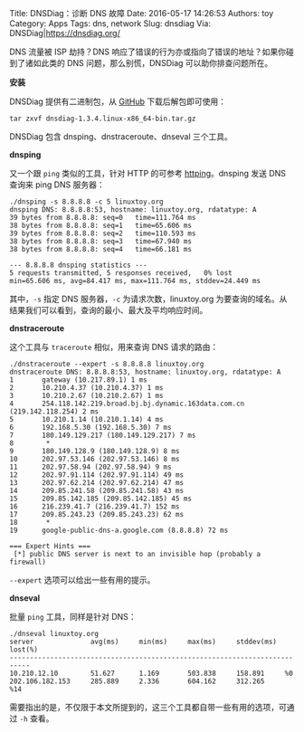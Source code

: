 Title: DNSDiag：诊断 DNS 故障
Date: 2016-05-17 14:26:53
Authors: toy
Category: Apps
Tags: dns, network
Slug: dnsdiag
Via: DNSDiag|https://dnsdiag.org/

DNS 流量被 ISP 劫持？DNS 响应了错误的行为亦或指向了错误的地址？如果你碰到了诸如此类的 DNS 问题，那么别慌，DNSDiag 可以助你排查问题所在。

<!-- PELICAN_END_SUMMARY -->

**安装**

DNSDiag 提供有二进制包，从 [GitHub][g] 下载后解包即可使用：

```
tar zxvf dnsdiag-1.3.4.linux-x86_64-bin.tar.gz
```

DNSDiag 包含 dnsping、dnstraceroute、dnseval 三个工具。

**dnsping**

又一个跟 `ping` 类似的工具，针对 HTTP 的可参考 [httping]({filename}/httping.md)。dnsping 发送 DNS 查询来 ping DNS 服务器：

```
./dnsping -s 8.8.8.8 -c 5 linuxtoy.org
dnsping DNS: 8.8.8.8:53, hostname: linuxtoy.org, rdatatype: A
39 bytes from 8.8.8.8: seq=0   time=111.764 ms
38 bytes from 8.8.8.8: seq=1   time=65.606 ms
39 bytes from 8.8.8.8: seq=2   time=110.593 ms
38 bytes from 8.8.8.8: seq=3   time=67.940 ms
38 bytes from 8.8.8.8: seq=4   time=66.181 ms

--- 8.8.8.8 dnsping statistics ---
5 requests transmitted, 5 responses received,   0% lost
min=65.606 ms, avg=84.417 ms, max=111.764 ms, stddev=24.449 ms
```

其中，`-s` 指定 DNS 服务器，`-c` 为请求次数，linuxtoy.org 为要查询的域名。从结果我们可以看到，查询的最小、最大及平均响应时间。

**dnstraceroute**

这个工具与 `traceroute` 相似，用来查询 DNS 请求的路由：

```
./dnstraceroute --expert -s 8.8.8.8 linuxtoy.org
dnstraceroute DNS: 8.8.8.8:53, hostname: linuxtoy.org, rdatatype: A
1       gateway (10.217.89.1) 1 ms
2       10.210.4.37 (10.210.4.37) 1 ms
3       10.210.2.67 (10.210.2.67) 1 ms
4       254.118.142.219.broad.bj.bj.dynamic.163data.com.cn (219.142.118.254) 2 ms
5       10.210.1.14 (10.210.1.14) 4 ms
6       192.168.5.30 (192.168.5.30) 7 ms
7       180.149.129.217 (180.149.129.217) 7 ms
8        *
9       180.149.128.9 (180.149.128.9) 8 ms
10      202.97.53.146 (202.97.53.146) 8 ms
11      202.97.58.94 (202.97.58.94) 9 ms
12      202.97.91.114 (202.97.91.114) 49 ms
13      202.97.62.214 (202.97.62.214) 47 ms
14      209.85.241.58 (209.85.241.58) 43 ms
15      209.85.142.185 (209.85.142.185) 45 ms
16      216.239.41.7 (216.239.41.7) 152 ms
17      209.85.243.23 (209.85.243.23) 62 ms
18       *
19      google-public-dns-a.google.com (8.8.8.8) 72 ms

=== Expert Hints ===
 [*] public DNS server is next to an invisible hop (probably a firewall)
```

`--expert` 选项可以给出一些有用的提示。

**dnseval**

批量 `ping` 工具，同样是针对 DNS：

```
./dnseval linuxtoy.org
server              avg(ms)     min(ms)     max(ms)     stddev(ms)  lost(%)
---------------------------------------------------------------------------
10.210.12.10        51.627      1.169       503.838     158.891     %0
202.106.182.153     285.889     2.336       604.162     312.265     %14
```

需要指出的是，不仅限于本文所提到的，这三个工具都自带一些有用的选项，可通过 `-h` 查看。

[g]: https://github.com/farrokhi/dnsdiag/releases
